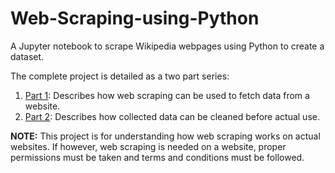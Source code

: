 
# Web-Scraping-using-Python
A Jupyter notebook to scrape Wikipedia webpages using Python to create a dataset.

The complete project is detailed as a two part series:
1. [Part 1](https://towardsdatascience.com/dataset-creation-and-cleaning-web-scraping-using-python-part-1-33afbf360b6b): Describes how web scraping can be used to fetch data from a website.
2. [Part 2](https://towardsdatascience.com/dataset-creation-and-cleaning-web-scraping-using-python-part-2-7dce33cddf66): Describes how collected data can be cleaned before actual use.


**NOTE:** This project is for understanding how web scraping works on actual websites. If however, web scraping is needed on a website, proper permissions must be taken and terms and conditions must be followed.
   
